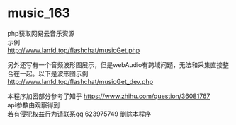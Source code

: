 # music_163
php获取网易云音乐资源<br />
示例  <br />
 http://www.lanfd.top/flashchat/musicGet.php<br />
 
 另外还写有一个音频波形图展示，但是webAudio有跨域问题，无法和采集直接整合在一起。以下是波形图示例<br/>
 http://www.lanfd.top/flashchat/musicGet_dev.php<br />

本程序加密部分参考了知乎 https://www.zhihu.com/question/36081767<br />
api参数由观察得到<br />
若有侵犯权益行为请联系qq 623975749 删除本程序
